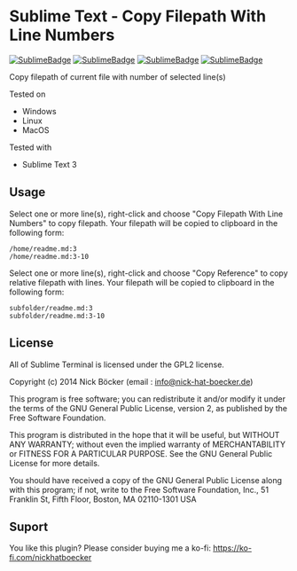# Sublime Text - Copy Filepath With Line Numbers

[![SublimeBadge](http://sublime-badge.nick-hat-boecker.de/badge/total/Copy%2520Filepath%2520With%2520Line%2520Numbers.svg/)](http://sublime-badge.nick-hat-boecker.de/) [![SublimeBadge](http://sublime-badge.nick-hat-boecker.de/badge/osx/Copy%2520Filepath%2520With%2520Line%2520Numbers.svg/)](http://sublime-badge.nick-hat-boecker.de/) [![SublimeBadge](http://sublime-badge.nick-hat-boecker.de/badge/windows/Copy%2520Filepath%2520With%2520Line%2520Numbers.svg/)](http://sublime-badge.nick-hat-boecker.de/) [![SublimeBadge](http://sublime-badge.nick-hat-boecker.de/badge/linux/Copy%2520Filepath%2520With%2520Line%2520Numbers.svg/)](http://sublime-badge.nick-hat-boecker.de/)


Copy filepath of current file with number of selected line(s)

Tested on
- Windows
- Linux
- MacOS

Tested with
- Sublime Text 3

## Usage

Select one or more line(s), right-click and choose "Copy Filepath With Line Numbers" to copy filepath.
Your filepath will be copied to clipboard in the following form:
```
/home/readme.md:3
/home/readme.md:3-10
```

Select one or more line(s), right-click and choose "Copy Reference" to copy relative filepath with lines.
Your filepath will be copied to clipboard in the following form:
```
subfolder/readme.md:3
subfolder/readme.md:3-10
```

## License

All of Sublime Terminal is licensed under the GPL2 license.

Copyright (c) 2014 Nick Böcker (email : info@nick-hat-boecker.de)

This program is free software; you can redistribute it and/or modify
it under the terms of the GNU General Public License, version 2, as
published by the Free Software Foundation.

This program is distributed in the hope that it will be useful,
but WITHOUT ANY WARRANTY; without even the implied warranty of
MERCHANTABILITY or FITNESS FOR A PARTICULAR PURPOSE.  See the
GNU General Public License for more details.

You should have received a copy of the GNU General Public License
along with this program; if not, write to the Free Software
Foundation, Inc., 51 Franklin St, Fifth Floor, Boston, MA  02110-1301  USA

## Suport

You like this plugin? Please consider buying me a ko-fi: https://ko-fi.com/nickhatboecker

